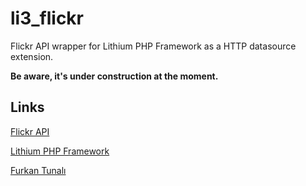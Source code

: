 # li3_flickr

Flickr API wrapper for Lithium PHP Framework as a HTTP datasource extension.

**Be aware, it's under construction at the moment.**

## Links
[Flickr API](http://www.flickr.com/services/api/)

[Lithium PHP Framework](http://lithify.me)

[Furkan Tunalı](http://www.furkantunali.com/)

